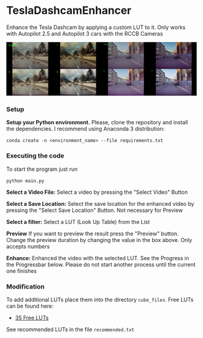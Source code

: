 # TeslaDashcamEnhancer
Enhance the Tesla Dashcam by applying a custom LUT to it. Only works with Autopilot 2.5 and Autopilot 3 cars with the RCCB Cameras

![](Assets/start.png)
### Setup
**Setup your Python environment.** 
Please, clone the repository and install the dependencies. I recommend using Anaconda 3 distribution:
```
conda create -n <environment_name> --file requirements.txt
```

### Executing the code

To start the program just run 
```
python main.py
```

**Select a Video File:** Select a video by pressing the "Select Video" Button

**Select a Save Location:** Select the save location for the enhanced video by pressing the "Select Save Location" Button. Not necessary for Preview

**Select a filter:** Select a LUT (Look Up Table) from the List

**Preview** If you want to preview the result press the "Preview" button. Change the preview duration by changing the value in the box above. Only accepts numbers 

**Enhance:** Enhanced the video with the selected LUT. See the Progress in the Progressbar below. Please do not start another process until the current one finishes


### Modification

To add additional LUTs place them into the directory `cube_files`. Free LUTs can be found here:
- [35 Free LUTs](https://www.rocketstock.com/free-after-effects-templates/35-free-luts-for-color-grading-videos/)

See recommended LUTs in the file `recommended.txt`